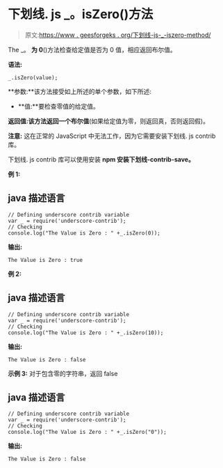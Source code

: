 # 下划线. js _。isZero()方法

> 原文:[https://www . geesforgeks . org/下划线-js-_-iszero-method/](https://www.geeksforgeeks.org/underscore-js-_-iszero-method/)

The _。 **为 0**()方法检查给定值是否为 0 值，相应返回布尔值。

**语法:**

```
_.isZero(value);

```

**参数:**该方法接受如上所述的单个参数，如下所述:

*   **值:**要检查零值的给定值。

**返回值:**该方法返回一个**布尔值**(如果给定值为零，则返回真，否则返回假)。

**注意:** 这在正常的 JavaScript 中无法工作，因为它需要安装下划线. js contrib 库。

下划线. js contrib 库可以使用安装 **npm 安装下划线-contrib-save。**

**例 1:**

## java 描述语言

```
// Defining underscore contrib variable
var _ = require('underscore-contrib'); 
// Checking
console.log("The Value is Zero : " +_.isZero(0));
```

**输出:**

```
The Value is Zero : true

```

**例 2:**

## java 描述语言

```
// Defining underscore contrib variable
var _ = require('underscore-contrib'); 
// Checking
console.log("The Value is Zero : " +_.isZero(10));
```

**输出:**

```
The Value is Zero : false

```

**示例 3:** 对于包含零的字符串，返回 false

## java 描述语言

```
// Defining underscore contrib variable
var _ = require('underscore-contrib'); 
// Checking
console.log("The Value is Zero : " +_.isZero("0"));
```

**输出:**

```
The Value is Zero : false

```